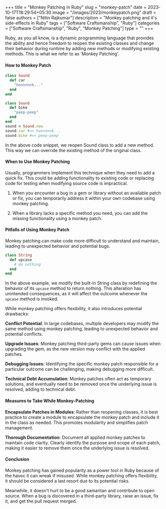 +++
title = "Monkey Patching in Ruby"
slug = "monkey-patch"
date = 2023-10-17T18:29:54+05:30
image = "/images/2023/monkeypatch.png"
draft = false
authors = ["Nitin Rajkumar"]
description = "Monkey patching and it's side-effects in Ruby"
tags = ["Software Craftsmanship", "Ruby"]
categories = ["Software Craftsmanship", "Ruby", "Monkey Patching"]
type = ""
+++

Ruby, as you all know, is a dynamic programming language that provides the ability and hence freedom to reopen the existing classes and change their behavior during runtime by adding new methods or modifying existing methods. This is what we refer to as 'Monkey Patching'.

#### How to Monkey Patch

```ruby
class Sound
  def car
    "honnnnnk..."
  end
end

class Sound
  def bike
    "peep-peep"
  end
end
sound = Sound.new
sound.car #=> honnnnnk...
sound.bike #=> peep-peep
```

In the above code snippet, we reopen Sound class to add a new method. This way we can override the existing method of the original class.

#### When to Use Monkey Patching

Usually, programmers implement this technique when they need to add a quick fix. This could be adding functionality to existing code or replacing code for testing when modifying source code is impractical.

1. When you encounter a bug in a gem or library without an available patch or fix, you can temporarily address it within your own codebase using monkey patching.

2. When a library lacks a specific method you need, you can add the missing functionality using a monkey patch.

#### Pitfalls of Using Monkey Patch

Monkey patching can make code more difficult to understand and maintain, leading to unexpected behavior and potential bugs.

```ruby
class String
  def upcase
    # do nothing
  end
end
```

In the above example, we modify the built-in String class by redefining the behavior of its `upcase` method to return nothing. This alteration has unintended consequences, as it will affect the outcome whenever the `upcase` method is invoked.

While monkey patching offers flexibility, it also introduces potential drawbacks:

**Conflict Potential**: In large codebases, multiple developers may modify the same method using monkey patching, leading to unexpected behavior and potential conflicts.

**Upgrade Issues**: Monkey patching third-party gems can cause issues when upgrading the gem, as the new version may conflict with the applied patches.

**Debugging Issues**: Identifying the specific monkey patch responsible for a particular outcome can be challenging, making debugging more difficult.

**Technical Debt Accumulation**: Monkey patches often act as temporary solutions, and eventually need to be removed once the underlying issue is resolved, adding to technical debt.

#### Measures to Take While Monkey-Patching

**Encapsulate Patches in Modules**: Rather than reopening classes, it is best practice to create a module to encapsulate the monkey patch and include it in the class as needed. This promotes modularity and simplifies patch management.

**Thorough Documentation**: Document all applied monkey patches to maintain code clarity. Clearly identify the purpose and scope of each patch, making it easier to remove them once the underlying issue is resolved.

#### Conclusion

Monkey patching has gained popularity as a power tool in Ruby because of the havoc it can wreak if misused. While monkey patching offers flexibility, it should be considered a last resort due to its potential risks.

Meanwhile, it doesn't hurt to be a good samaritan and contribute to open source. When a bug is discovered in a third-party library, raise an issue, fix it, and get the pull request merged.
